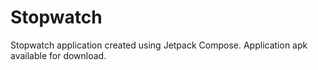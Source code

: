 # Stopwatch
Stopwatch application created using Jetpack Compose.
Application apk available for download.
